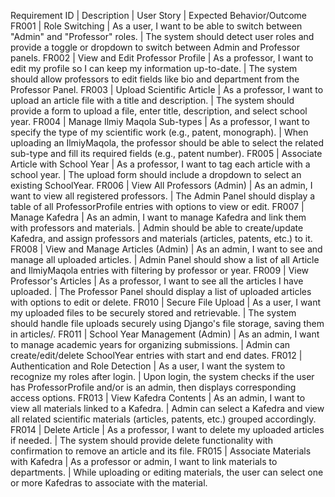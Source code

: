 Requirement ID | Description | User Story | Expected Behavior/Outcome
FR001 | Role Switching | As a user, I want to be able to switch between "Admin" and "Professor" roles. | The system should detect user roles and provide a toggle or dropdown to switch between Admin and Professor panels.
FR002 | View and Edit Professor Profile | As a professor, I want to edit my profile so I can keep my information up-to-date. | The system should allow professors to edit fields like bio and department from the Professor Panel.
FR003 | Upload Scientific Article | As a professor, I want to upload an article file with a title and description. | The system should provide a form to upload a file, enter title, description, and select school year.
FR004 | Manage Ilmiy Maqola Sub-types | As a professor, I want to specify the type of my scientific work (e.g., patent, monograph). | When uploading an IlmiyMaqola, the professor should be able to select the related sub-type and fill its required fields (e.g., patent number).
FR005 | Associate Article with School Year | As a professor, I want to tag each article with a school year. | The upload form should include a dropdown to select an existing SchoolYear.
FR006 | View All Professors (Admin) | As an admin, I want to view all registered professors. | The Admin Panel should display a table of all ProfessorProfile entries with options to view or edit.
FR007 | Manage Kafedra | As an admin, I want to manage Kafedra and link them with professors and materials. | Admin should be able to create/update Kafedra, and assign professors and materials (articles, patents, etc.) to it.
FR008 | View and Manage Articles (Admin) | As an admin, I want to see and manage all uploaded articles. | Admin Panel should show a list of all Article and IlmiyMaqola entries with filtering by professor or year.
FR009 | View Professor's Articles | As a professor, I want to see all the articles I have uploaded. | The Professor Panel should display a list of uploaded articles with options to edit or delete.
FR010 | Secure File Upload | As a user, I want my uploaded files to be securely stored and retrievable. | The system should handle file uploads securely using Django's file storage, saving them in articles/.
FR011 | School Year Management (Admin) | As an admin, I want to manage academic years for organizing submissions. | Admin can create/edit/delete SchoolYear entries with start and end dates.
FR012 | Authentication and Role Detection | As a user, I want the system to recognize my roles after login. | Upon login, the system checks if the user has ProfessorProfile and/or is an admin, then displays corresponding access options.
FR013 | View Kafedra Contents | As an admin, I want to view all materials linked to a Kafedra. | Admin can select a Kafedra and view all related scientific materials (articles, patents, etc.) grouped accordingly.
FR014 | Delete Article | As a professor, I want to delete my uploaded articles if needed. | The system should provide delete functionality with confirmation to remove an article and its file.
FR015 | Associate Materials with Kafedra | As a professor or admin, I want to link materials to departments. | While uploading or editing materials, the user can select one or more Kafedras to associate with the material.